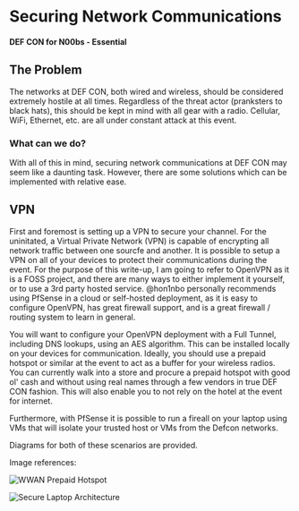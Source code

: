 # Securing Network Communications
#### DEF CON for N00bs - Essential

## The Problem
The networks at DEF CON, both wired and wireless, should be considered extremely hostile at all times. Regardless of the threat actor (pranksters to black hats), this should be kept in mind with all gear with a radio. Cellular, WiFi, Ethernet, etc. are all under constant attack at this event.

### What can we do?
With all of this in mind, securing network communications at DEF CON may seem like a daunting task. However, there are some solutions which can be implemented with relative ease.

## VPN
First and foremost is setting up a VPN to secure your channel. For the uninitated, a Virtual Private Network (VPN) is capable of encrypting all network traffic between one sourcfe and another. It is possible to setup a VPN on all of your devices to protect their communications during the event.
For the purpose of this write-up, I am going to refer to OpenVPN as it is a FOSS project, and there are many ways to either implement it yourself, or to use a 3rd party hosted service. @hon1nbo personally recommends using PfSense in a cloud or self-hosted deployment, as it is easy to configure OpenVPN, has great firewall support, and is a great firewall / routing system to learn in general.

You will want to configure your OpenVPN deployment with a Full Tunnel, including DNS lookups, using an AES algorithm. This can be installed locally on your devices for communication. Ideally, you should use a prepaid hotspot or similar at the event to act as a buffer for your wireless radios. You can currently walk into a store and procure a prepaid hotspot with good ol' cash and without using real names through a few vendors in true DEF CON fashion. This will also enable you to not rely on the hotel at the event for internet.

Furthermore, with PfSense it is possible to run a fireall on your laptop using VMs that will isolate your trusted host or VMs from the Defcon networks.

Diagrams for both of these scenarios are provided.

Image references:

![WWAN Prepaid Hotspot](/images/wwan_prepaid_hotspot_vpn.jpg)

![Secure Laptop Architecture](/images/secure_laptop_wifi.jpg)
